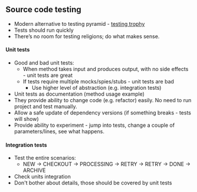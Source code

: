 ## Source code testing
* Modern alternative to testing pyramid - [testing trophy](https://www.tbray.org/ongoing/When/202x/2021/05/15/Testing-in-2021)
* Tests should run quickly
* There’s no room for testing religions; do what makes sense.

#### Unit tests
* Good and bad unit tests:
    * When method takes input and produces output, with no side effects - unit tests are great
    * If tests require multiple mocks/spies/stubs - unit tests are bad
        * Use higher level of abstraction (e.g. integration tests)
* Unit tests as documentation (method usage example)
* They provide ability to change code (e.g. refactor) easily. No need to run project and test manually.
* Allow a safe update of dependency versions (if something breaks - tests will show)
* Provide ability to experiment - jump into tests, change a couple of parameters/lines, see what happens.

#### Integration tests
* Test the entire scenarios:
    * NEW -> CHECKOUT -> PROCESSING -> RETRY -> RETRY -> DONE -> ARCHIVE
* Check units integration
* Don't bother about details, those should be covered by unit tests
 